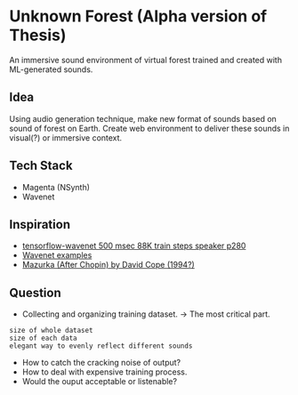 # Unknown Forest (Alpha version of Thesis)
An immersive sound environment of virtual forest trained and created with ML-generated sounds.


## Idea
Using audio generation technique, make new format of sounds based on sound of forest on Earth. 
Create web environment to deliver these sounds in visual(?) or immersive context. 


## Tech Stack
* Magenta (NSynth)
* Wavenet


## Inspiration 
* [tensorflow-wavenet 500 msec 88K train steps speaker p280](https://soundcloud.com/user-731806733/tensorflow-wavenet-500-msec-88k-train-steps)
* [Wavenet examples](https://deepmind.com/blog/wavenet-generative-model-raw-audio/)
* [Mazurka (After Chopin) by David Cope (1994?)](https://soundcloud.com/machinelearningmusic/mazurka-after-chopin-by-david-cope?fbclid=IwAR0dQc2bq28wYbV2GjkcXpLHdqLRO4O7CgxwbcrP3G3O6O4oU1AAHx4vI20)


## Question
* Collecting and organizing training dataset. -> The most critical part. 
``` 
size of whole dataset
size of each data
elegant way to evenly reflect different sounds
``` 
* How to catch the cracking noise of output?
* How to deal with expensive training process.
* Would the ouput acceptable or listenable?
